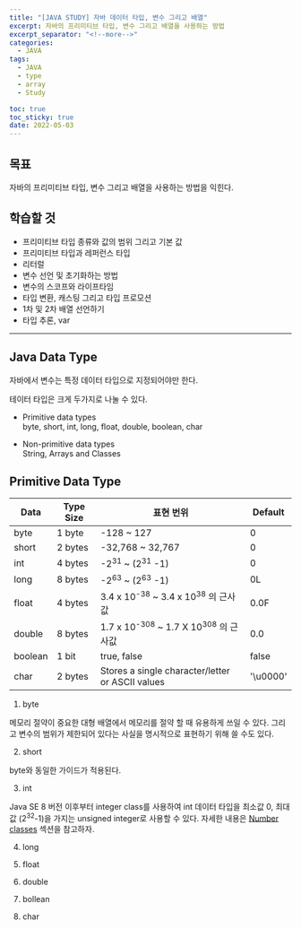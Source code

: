 ```yaml
---
title: "[JAVA STUDY] 자바 데이터 타입, 변수 그리고 배열"
excerpt: 자바의 프리미티브 타입, 변수 그리고 배열을 사용하는 방법
excerpt_separator: "<!--more-->"
categories:
  - JAVA
tags:
  - JAVA
  - type
  - array
  - Study

toc: true
toc_sticky: true
date: 2022-05-03
---
```


## 목표

자바의 프리미티브 타입, 변수 그리고 배열을 사용하는 방법을 익힌다.

## 학습할 것

- 프리미티브 타입 종류와 값의 범위 그리고 기본 값
- 프리미티브 타입과 레퍼런스 타입
- 리터럴
- 변수 선언 및 초기화하는 방법
- 변수의 스코프와 라이프타임
- 타입 변환, 캐스팅 그리고 타입 프로모션
- 1차 및 2차 배열 선언하기
- 타입 추론, var

---

## Java Data Type

자바에서 변수는 특정 데이터 타입으로 지정되어야만 한다.

테이터 타입은 크게 두가지로 나눌 수 있다.

- Primitive data types  
  byte, short, int, long, float, double, boolean, char

- Non-primitive data types  
  String, Arrays and Classes

## Primitive Data Type



|Data|Type Size|표현 번위|Default|
|---|---|---|---|
|byte|1 byte|-128 ~ 127|0|
|short|2 bytes|-32,768 ~ 32,767|0|
|int|4 bytes|-2<sup>31</sup> ~ (2<sup>31</sup> -1)|0|
|long|8 bytes|-2<sup>63</sup> ~ (2<sup>63</sup> -1)|0L|
|float|4 bytes|3.4 x 10<sup>-38</sup> ~ 3.4 x 10<sup>38</sup> 의 근사값|0.0F|
|double|8 bytes|1.7 x 10<sup>-308</sup> ~ 1.7 X 10<sup>308</sup> 의 근사값|0.0|
|boolean|1 bit|true, false|false|
|char|2 bytes|Stores a single character/letter or ASCII values|'\u0000'|

1. byte

메모리 절약이 중요한 대형 배열에서 메모리를 절약 할 때 유용하게 쓰일 수 있다. 그리고 변수의 범위가 제한되어 있다는 사실을 명시적으로 표현하기 위해 쓸 수도 있다.

2. short

byte와 동일한 가이드가 적용된다.

3. int

Java SE 8 버전 이후부터 integer class를 사용하여 int 데이터 타입을 최소값 0, 최대값 (2<sup>32</sup>-1)을 가지는 unsigned integer로 사용할 수 있다. 자세한 내용은 [Number classes](https://docs.oracle.com/javase/tutorial/java/data/numberclasses.html) 섹션을 참고하자.

4. long



5. float
6. double
7. bollean
8. char